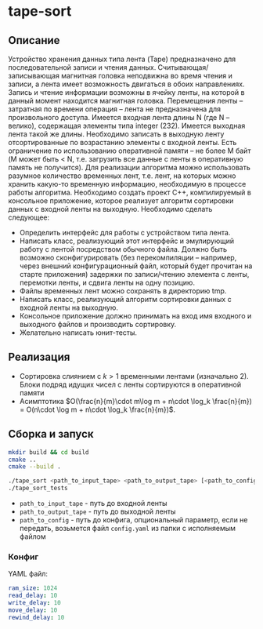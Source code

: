 # tape-sort

## Описание 

Устройство хранения данных типа лента (Tape) предназначено для последовательной записи и чтения
данных. Считывающая/записывающая магнитная головка неподвижна во время чтения и записи, а
лента имеет возможность двигаться в обоих направлениях. Запись и чтение информации возможны в
ячейку ленты, на которой в данный момент находится магнитная головка. Перемещения ленты –
затратная по времени операция – лента не предназначена для произвольного доступа.
Имеется входная лента длины N (где N – велико), содержащая элементы типа integer (232). Имеется
выходная лента такой же длины. Необходимо записать в выходную ленту отсортированные по
возрастанию элементы с входной ленты. Есть ограничение по использованию оперативной памяти – не
более M байт (M может быть < N, т.е. загрузить все данные с ленты в оперативную память не
получится). Для реализации алгоритма можно использовать разумное количество временных лент, т.е.
лент, на которых можно хранить какую-то временную информацию, необходимую в процессе работы
алгоритма.
Необходимо создать проект С++, компилируемый в консольное приложение, которое реализует
алгоритм сортировки данных с входной ленты на выходную. Необходимо сделать следующее:
- Определить интерфейс для работы с устройством типа лента.
- Написать класс, реализующий этот интерфейс и эмулирующий работу с лентой посредством
обычного файла. Должно быть возможно сконфигурировать (без перекомпиляции – например,
через внешний конфигурационный файл, который будет прочитан на старте приложения)
задержки по записи/чтению элемента с ленты, перемотки ленты, и сдвига ленты на одну
позицию.
- Файлы временных лент можно сохранять в директорию tmp.
- Написать класс, реализующий алгоритм сортировки данных с входной ленты на выходную.
- Консольное приложение должно принимать на вход имя входного и выходного файлов и
производить сортировку.
- Желательно написать юнит-тесты.

## Реализация
- Сортировка слиянием с $k > 1$ временными лентами (изначально 2). Блоки подряд идущих чисел с ленты сортируются в оперативной памяти
- Асимптотика $O(\frac{n}{m}\cdot m\log m + n\cdot \log_k \frac{n}{m}) = O(n\cdot \log m + n\cdot \log_k \frac{n}{m})$. 


## Сборка и запуск

```bash
mkdir build && cd build
cmake ..
cmake --build .
```
```bash
./tape_sort <path_to_input_tape> <path_to_output_tape> [<path_to_config>]
./tape_sort_tests
```
- ```path_to_input_tape``` - путь до входной ленты
- ```path_to_output_tape``` - путь до выходной ленты
- ```path_to_config``` - путь до конфига, опциональный параметр, если не передать, возьмется файл ```config.yaml``` из папки с исполняемым файлом

### Конфиг
YAML файл:
```yaml
ram_size: 1024
read_delay: 10
write_delay: 10
move_delay: 10
rewind_delay: 10
```
